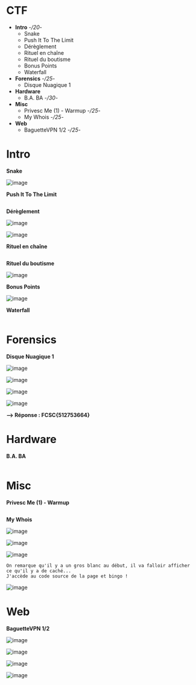 # CTF
* **Intro** -*/20*-
  * Snake
  * Push It To The Limit
  * Dérèglement
  * Rituel en chaîne
  * Rituel du boutisme
  * Bonus Points
  * Waterfall
* **Forensics** -*/25*-
  * Disque Nuagique 1
* **Hardware** 
  * B.A. BA -*/30*-
* **Misc** 
  * Privesc Me (1) - Warmup -*/25*-
  * My Whois -*/25*-
* **Web**
  * BaguetteVPN 1/2 -*/25*-


# Intro
**Snake**

![image](https://user-images.githubusercontent.com/80531900/116915388-3b75cd00-ac4c-11eb-8612-2565bf8d53f1.png)

**Push It To The Limit**
```
```

**Dérèglement**

![image](https://user-images.githubusercontent.com/80531900/116919280-56970b80-ac51-11eb-84a8-96c241b925b4.png)

![image](https://user-images.githubusercontent.com/80531900/116919344-6d3d6280-ac51-11eb-8d96-2e46b77accf7.png)

**Rituel en chaîne**
```
```

**Rituel du boutisme**

![image](https://user-images.githubusercontent.com/80531900/116914535-251b4180-ac4b-11eb-9b1d-357b58d085ba.png)

**Bonus Points**

![image](https://user-images.githubusercontent.com/80531900/116914224-bccc6000-ac4a-11eb-8adf-d15d09d30b49.png)

**Waterfall**
```
```

# Forensics
**Disque Nuagique 1**

![image](https://user-images.githubusercontent.com/80531900/116912663-cead0380-ac48-11eb-8e0b-a1a294282e4d.png)

![image](https://user-images.githubusercontent.com/80531900/116913970-6ced9900-ac4a-11eb-9c41-b7e5b8d4dc2e.png)

![image](https://user-images.githubusercontent.com/80531900/116913993-75de6a80-ac4a-11eb-90ec-a49c3fb5f6cb.png)

![image](https://user-images.githubusercontent.com/80531900/116914071-90184880-ac4a-11eb-8356-bdba311ccb9d.png)

**--> Réponse : FCSC{512753664}**


# Hardware
**B.A. BA**
```
```

# Misc
**Privesc Me (1) - Warmup** 
```
```

**My Whois**

![image](https://user-images.githubusercontent.com/80531900/116915100-e33ecb00-ac4b-11eb-9ef4-e623b408750a.png)

![image](https://user-images.githubusercontent.com/80531900/116915142-ee91f680-ac4b-11eb-9ac9-7d1a276f52ac.png)

![image](https://user-images.githubusercontent.com/80531900/116915024-caceb080-ac4b-11eb-9699-6d21ccf12a92.png)

```
On remarque qu'il y a un gros blanc au début, il va falloir afficher ce qu'il y a de caché...
J'accède au code source de la page et bingo !
```

![image](https://user-images.githubusercontent.com/80531900/116914952-b5f21d00-ac4b-11eb-8ab8-e02ac8a1376c.png)


# Web
**BaguetteVPN 1/2**

![image](https://user-images.githubusercontent.com/80531900/116919524-b097d100-ac51-11eb-8dbf-0bc21b9fd1b5.png)

![image](https://user-images.githubusercontent.com/80531900/116919474-9958e380-ac51-11eb-9e72-a9ed5e3e5567.png)

![image](https://user-images.githubusercontent.com/80531900/116919618-d1602680-ac51-11eb-8b55-02c12884faf8.png)

![image](https://user-images.githubusercontent.com/80531900/116919654-de7d1580-ac51-11eb-960f-369c2a31facd.png)
